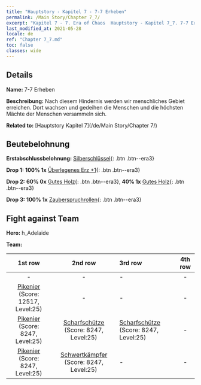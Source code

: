 ```yaml
---
title: "Hauptstory - Kapitel 7 - 7-7 Erheben"
permalink: /Main Story/Chapter 7_7/
excerpt: "Kapitel 7 - 7. Era of Chaos  Hauptstory - Kapitel 7_7. 7-7 Erheben"
last_modified_at: 2021-05-28
locale: de
ref: "Chapter 7_7.md"
toc: false
classes: wide
---
```


## Details

 **Name:** 7-7 Erheben

 **Beschreibung:** Nach diesem Hindernis werden wir menschliches Gebiet erreichen. Dort wachsen und gedeihen die Menschen und die höchsten Mächte der Menschen versammeln sich.

 **Related to:** [Hauptstory Kapitel 7](/de/Main Story/Chapter 7/)

## Beutebelohnung

 **Erstabschlussbelohnung:** [Silberschlüssel](/ItemsDE/con_693/){: .btn .btn--era3}

 **Drop 1:** **100% 1x** [Überlegenes Erz +1](/ItemsDE/mat_19/){: .btn .btn--era3}

 **Drop 2:** **60% 0x** [Gutes Holz](/ItemsDE/mat_13/){: .btn .btn--era3}, **40% 1x** [Gutes Holz](/ItemsDE/mat_13/){: .btn .btn--era3}

 **Drop 3:** **100% 1x** [Zauberspruchrollen](/ItemsDE/con_694/){: .btn .btn--era3}


## Fight against Team
 **Hero:** h_Adelaide

 **Team:**


  | 1st row | 2nd row | 3rd row | 4th row |
  |:----:|:----:|:----|:----:|
  | - | - | - | - |
  | [Pikenier](/de/units/Pikeman/) (Score: 12517, Level:25)  | - | - | - |
  | [Pikenier](/de/units/Pikeman/) (Score: 8247, Level:25)  | [Scharfschütze](/de/units/Marksman/) (Score: 8247, Level:25)  | [Scharfschütze](/de/units/Marksman/) (Score: 8247, Level:25)  | - |
  | [Pikenier](/de/units/Pikeman/) (Score: 8247, Level:25)  | [Schwertkämpfer](/de/units/Swordsman/) (Score: 8247, Level:25)  | - | - |


